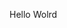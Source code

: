 Hello Wolrd
































































































































































































































































































































































































































































































































































































































































































































































































































































































































































































































































































































































































































































































































































































































































































































































































































































































































































































































































































































































































































































































































































































































































































































































































































































































































































































































































































































































































































































































































































































































































































































































































































































































































































































































































































































































































































































































































































































































































































































































































































































































































































































































































































































































































































































































































































































































































































































































































































